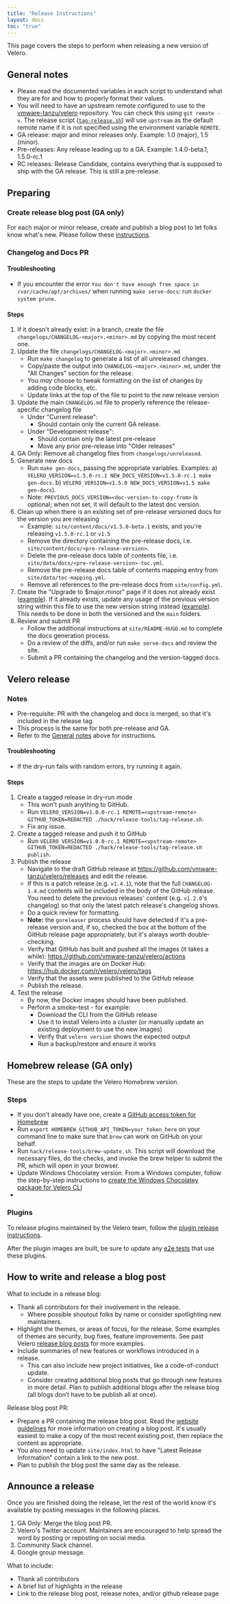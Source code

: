 ```yaml
---
title: "Release Instructions"
layout: docs
toc: "true"
---
```

This page covers the steps to perform when releasing a new version of Velero.

## General notes
- Please read the documented variables in each script to understand what they are for and how to properly format their values.
- You will need to have an upstream remote configured to use to the [vmware-tanzu/velero](https://github.com/vmware-tanzu/velero) repository.
  You can check this using `git remote -v`.
  The release script ([`tag-release.sh`](https://github.com/vmware-tanzu/velero/blob/v1.6.0-rc.1/hack/release-tools/tag-release.sh)) will use `upstream` as the default remote name if it is not specified using the environment variable `REMOTE`.
- GA release: major and minor releases only. Example: 1.0 (major), 1.5 (minor).
- Pre-releases: Any release leading up to a GA. Example: 1.4.0-beta.1, 1.5.0-rc.1
- RC releases: Release Candidate, contains everything that is supposed to ship with the GA release. This is still a pre-release.

## Preparing

### Create release blog post (GA only)
For each major or minor release, create and publish a blog post to let folks know what's new. Please follow these [instructions](how-to-write-and-release-a-blog-post).

### Changelog and Docs PR
#### Troubleshooting
- If you encounter the error `You don't have enough free space in /var/cache/apt/archives/` when running `make serve-docs`: run `docker system prune`.

#### Steps
1.  If it doesn't already exist: in a branch, create the file `changelogs/CHANGELOG-<major>.<minor>.md` by copying the most recent one.
1.  Update the file `changelogs/CHANGELOG-<major>.<minor>.md`
	- Run `make changelog` to generate a list of all unreleased changes.
    - Copy/paste the output into `CHANGELOG-<major>.<minor>.md`, under the "All Changes" section for the release. 
	- You *may* choose to tweak formatting on the list of changes by adding code blocks, etc.
	- 	Update links at the top of the file to point to the new release version
1.  Update the main `CHANGELOG.md` file to properly reference the release-specific changelog file
	- Under "Current release": 
	    - Should contain only the current GA release.
    - Under "Development release": 
	    - Should contain only the latest pre-release
	    - Move any prior pre-release into "Older releases"
1. GA Only: Remove all changelog files from `changelogs/unreleased`.
1. Generate new docs
	- Run `make gen-docs`, passing the appropriate variables. Examples:
		a) `VELERO_VERSION=v1.5.0-rc.1 NEW_DOCS_VERSION=v1.5.0-rc.1 make gen-docs`.
		b) `VELERO_VERSION=v1.5.0 NEW_DOCS_VERSION=v1.5 make gen-docs`).
	- Note: `PREVIOUS_DOCS_VERSION=<doc-version-to-copy-from>` is optional; when not set, it will default to the latest doc version.
1. Clean up when there is an existing set of pre-release versioned docs for the version you are releasing
	- Example: `site/content/docs/v1.5.0-beta.1` exists, and you're releasing `v1.5.0-rc.1` or `v1.5`
    - Remove the directory containing the pre-release docs, i.e. `site/content/docs/<pre-release-version>`.
    - Delete the pre-release docs table of contents file, i.e. `site/data/docs/<pre-release-version>-toc.yml`.
    - Remove the pre-release docs table of contents mapping entry from `site/data/toc-mapping.yml`.
    - Remove all references to the pre-release docs from `site/config.yml`.
1. Create the "Upgrade to $major.minor" page if it does not already exist ([example](https://velero.io/docs/v1.5/upgrade-to-1.5/)).
   If it already exists, update any usage of the previous version string within this file to use the new version string instead ([example](https://github.com/vmware-tanzu/velero/pull/2941/files#diff-d594f8fd0901fed79c39aab4b348193d)).
   This needs to be done in both the versioned and the `main` folders.
1. Review and submit PR
	- Follow the additional instructions at `site/README-HUGO.md` to complete the docs generation process.
	- Do a review of the diffs, and/or run `make serve-docs` and review the site.
	- Submit a PR containing the changelog and the version-tagged docs.

## Velero release
### Notes
- Pre-requisite: PR with the changelog and docs is merged, so that it's included in the release tag.
- This process is the same for both pre-release and GA.
- Refer to the [General notes](general-notes) above for instructions.

#### Troubleshooting
- If the dry-run fails with random errors, try running it again.

#### Steps
1.  Create a tagged release in dry-run mode
	- This won't push anything to GitHub.
	- Run `VELERO_VERSION=v1.0.0-rc.1 REMOTE=<upstream-remote> GITHUB_TOKEN=REDACTED ./hack/release-tools/tag-release.sh`.
	- Fix any issue.
1. Create a tagged release and push it to GitHub
	- Run `VELERO_VERSION=v1.0.0-rc.1 REMOTE=<upstream-remote> GITHUB_TOKEN=REDACTED ./hack/release-tools/tag-release.sh publish`.
1. Publish the release
	- Navigate to the draft GitHub release at https://github.com/vmware-tanzu/velero/releases and edit the release.
	- If this is a patch release (e.g. `v1.4.1`), note that the full `CHANGELOG-1.4.md` contents will be included in the body of the GitHub release. You need to delete the previous releases' content (e.g. `v1.2.0`'s changelog) so that only the latest patch release's changelog shows.
	- Do a quick review for formatting. 
	- **Note:** the `goreleaser` process should have detected if it's a pre-release version and, if so, checked the box at the bottom of the GitHub release page appropriately, but it's always worth double-checking.
	- Verify that GitHub has built and pushed all the images (it takes a while): https://github.com/vmware-tanzu/velero/actions
	- Verify that the images are on Docker Hub: https://hub.docker.com/r/velero/velero/tags
	- Verify that the assets were published to the GitHub release
	- Publish the release.
1.  Test the release
	- By now, the Docker images should have been published. 
	- Perform a smoke-test - for example:
		- Download the CLI from the GitHub release
	    - Use it to install Velero into a cluster (or manually update an existing deployment to use the new images)
	    - Verify that `velero version` shows the expected output
	    - Run a backup/restore and ensure it works

## Homebrew release (GA only)
These are the steps to update the Velero Homebrew version.

### Steps
- If you don't already have one, create a [GitHub access token for Homebrew](https://github.com/settings/tokens/new?scopes=gist,public_repo&description=Homebrew)
- Run `export HOMEBREW_GITHUB_API_TOKEN=your_token_here` on your command line to make sure that `brew` can work on GitHub on your behalf.
- Run `hack/release-tools/brew-update.sh`. This script will download the necessary files, do the checks, and invoke the brew helper to submit the PR, which will open in your browser.
- Update Windows Chocolatey version. From a Windows computer, follow the step-by-step instructions to [create the Windows Chocolatey package for Velero CLI](https://github.com/adamrushuk/velero-choco/blob/main/README.md)
-
### Plugins

To release plugins maintained by the Velero team, follow the [plugin release instructions](plugin-release-instructions.md).

After the plugin images are built, be sure to update any [e2e tests][3] that use these plugins.

## How to write and release a blog post
What to include in a release blog:
* Thank all contributors for their involvement in the release.
  * Where possible shoutout folks by name or consider spotlighting new maintainers.
* Highlight the themes, or areas of focus, for the release. Some examples of themes are security, bug fixes, feature improvements. See past Velero [release blog posts][1] for more examples.
* Include summaries of new features or workflows introduced in a release.
  * This can also include new project initiatives, like a code-of-conduct update.
  * Consider creating additional blog posts that go through new features in more detail. Plan to publish additional blogs after the release blog (all blogs don’t have to be publish all at once).

Release blog post PR:
* Prepare a PR containing the release blog post. Read the [website guidelines][2] for more information on creating a blog post. It's usually easiest to make a copy of the most recent existing post, then replace the content as appropriate.
* You also need to update `site/index.html` to have "Latest Release Information" contain a link to the new post.
* Plan to publish the blog post the same day as the release.

## Announce a release
Once you are finished doing the release, let the rest of the world know it's available by posting messages in the following places.
1.  GA Only: Merge the blog post PR.
1. Velero's Twitter account. Maintainers are encouraged to help spread the word by posting or reposting on social media.
1. Community Slack channel.
1. Google group message.

What to include:
* Thank all contributors
* A brief list of highlights in the release
* Link to the release blog post, release notes, and/or github release page

[1]: https://velero.io/blog
[2]: website-guidelines.md
[3]: test/e2e/velero_utils.go
